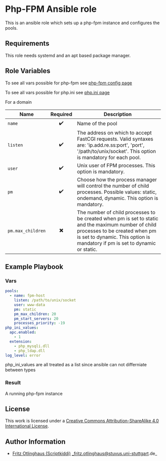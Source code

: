 # Php-FPM Ansible role

This is an ansible role which sets up a php-fpm instance and configures the pools.


## Requirements

This role needs systemd and an apt based package manager.


## Role Variables

To see all vars possible for php-fpm see 
[php-fpm config page](https://secure.php.net/manual/en/install.fpm.configuration.php)


To see all vars possible for php.ini see
[php.ini page](https://secure.php.net/manual/de/ini.list.php)

For a domain

| Name                      | Required                 | Description       | 
|---------------------------|:------------------------:|---------------|
| `name`          | :heavy_check_mark:       | Name of the pool         |
| `listen`          | :heavy_check_mark:         | The address on which to accept FastCGI requests. Valid syntaxes are: 'ip.add.re.ss:port', 'port', '/path/to/unix/socket'. This option is mandatory for each pool.  |
| `user`          | :heavy_check_mark:         | Unix user of FPM processes. This option is mandatory.|
| `pm`          | :heavy_check_mark:           | Choose how the process manager will control the number of child processes. Possible values: static, ondemand, dynamic. This option is mandatory. |
| `pm.max_children`          | :heavy_multiplication_x:         | The number of child processes to be created when pm is set to static and the maximum number of child processes to be created when pm is set to dynamic. This option is mandatory if pm is set to dynamic or static. |




## Example Playbook

### Vars

```yml
pools:
  - name: fpm-host
    listen: /path/to/unix/socket
    user: www-data
    pm: static
    pm_max_children: 20
    pm_start_servers: 20
    processes_priority: -19
php_ini_values: 
  apc.enabled:
    - 1
  extension:
    - php_mysqli.dll
    - php_ldap.dll
log_level: error
```

php_ini_values are all treated as a list since ansible can not differniate between types
### Result

A running php-fpm instance


## License

This work is licensed under a [Creative Commons Attribution-ShareAlike 4.0 International License](http://creativecommons.org/licenses/by-sa/4.0/).


## Author Information

 * [Fritz Otlinghaus (Scriptkiddi)](https://github.com/Scriptkiddi) _fritz.otlinghaus@stuvus.uni-stuttgart.de_
